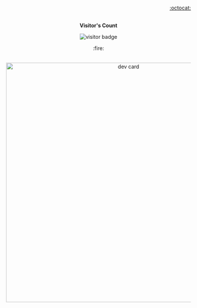 <br>
<div align="right">
  <a href="https://gist.github.com/tqmvt/" target="_blank"> :octocat: </a>
</div>
<br>
<p align="center"><b>Visitor's Count</b></p>
<p align="center"><img src="https://profile-counter.glitch.me/tqmvt/count.svg" alt="visitor badge"/></p>
<!-- <a href="https://app.daily.dev/tqmvt"><img src="./devcard.png" width="356" alt="dev card"/></a> -->
<p align="center">:fire:</p>
<br />
<div align="center">
  <a href="https://app.daily.dev/tqmvt"><img src="https://api.daily.dev/devcards/v2/2jp1BTfV0jeQUte02oLhL.png?type=wide&r=lzc" width="652" alt="dev card"/></a>
</div>
